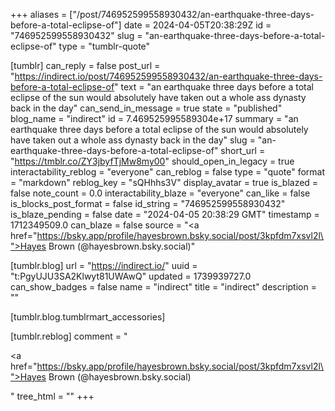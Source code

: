 +++
aliases = ["/post/746952599558930432/an-earthquake-three-days-before-a-total-eclipse-of"]
date = 2024-04-05T20:38:29Z
id = "746952599558930432"
slug = "an-earthquake-three-days-before-a-total-eclipse-of"
type = "tumblr-quote"

[tumblr]
can_reply = false
post_url = "https://indirect.io/post/746952599558930432/an-earthquake-three-days-before-a-total-eclipse-of"
text = "an earthquake three days before a total eclipse of the sun would absolutely have taken out a whole ass dynasty back in the day"
can_send_in_message = true
state = "published"
blog_name = "indirect"
id = 7.469525995589304e+17
summary = "an earthquake three days before a total eclipse of the sun would absolutely have taken out a whole ass dynasty back in the day"
slug = "an-earthquake-three-days-before-a-total-eclipse-of"
short_url = "https://tmblr.co/ZY3jbyfTjMw8my00"
should_open_in_legacy = true
interactability_reblog = "everyone"
can_reblog = false
type = "quote"
format = "markdown"
reblog_key = "sQHhhs3V"
display_avatar = true
is_blazed = false
note_count = 0.0
interactability_blaze = "everyone"
can_like = false
is_blocks_post_format = false
id_string = "746952599558930432"
is_blaze_pending = false
date = "2024-04-05 20:38:29 GMT"
timestamp = 1712349509.0
can_blaze = false
source = "<a href=\"https://bsky.app/profile/hayesbrown.bsky.social/post/3kpfdm7xsvl2l\">Hayes Brown (@hayesbrown.bsky.social)</a>"

[tumblr.blog]
url = "https://indirect.io/"
uuid = "t:PgyUJU3SA2Klwyt81UWAwQ"
updated = 1739939727.0
can_show_badges = false
name = "indirect"
title = "indirect"
description = ""

[tumblr.blog.tumblrmart_accessories]

[tumblr.reblog]
comment = "<p><a href=\"https://bsky.app/profile/hayesbrown.bsky.social/post/3kpfdm7xsvl2l\">Hayes Brown (@hayesbrown.bsky.social)</a></p>"
tree_html = ""
+++
